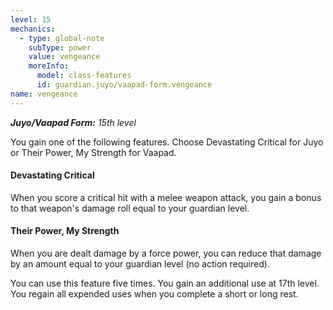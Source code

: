 ```yaml
---
level: 15
mechanics:
  - type: global-note
    subType: power
    value: vengeance
    moreInfo:
      model: class-features
      id: guardian.juyo/vaapad-form.vengeance
name: vengeance
---
```

_**Juyo/Vaapad Form:** 15th level_
You gain one of the following features. Choose Devastating Critical for Juyo or Their Power, My Strength for Vaapad.
#### Devastating Critical
When you score a critical hit with a melee weapon attack, you gain a bonus to that weapon's damage roll equal to your guardian level.
#### Their Power, My Strength
When you are dealt damage by a force power, you can reduce that damage by an amount equal to your guardian level (no action required).
You can use this feature five times. You gain an additional use at 17th level. You regain all expended uses when you complete a short or long rest.